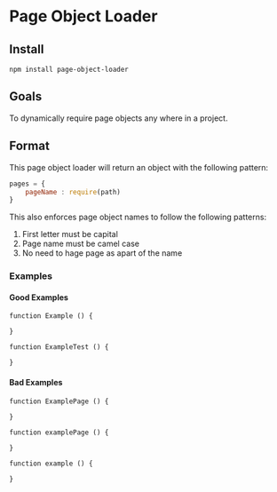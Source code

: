 # Page Object Loader

## Install

```
npm install page-object-loader
```

## Goals

To dynamically require page objects any where in a project. 

## Format

This page object loader will return an object with the following pattern: 

```javascript
pages = {
	pageName : require(path)
}
```

This also enforces page object names to follow the following patterns: 
1. First letter must be capital
2. Page name must be camel case
3. No need to hage page as apart of the name

### Examples

#### Good Examples

```
function Example () {
	
}

function ExampleTest () {
	
}
```


#### Bad Examples

```
function ExamplePage () {
	
}

function examplePage () {
	
}

function example () {
	
}
```




